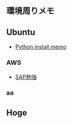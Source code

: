 ## 環境周りメモ

## Ubuntu

- [Python install memo](Pages/Ubuntu/Install_Python.md)

### AWS

- [SAP勉強](Pages/AWS/SAP.md)

### aa

## Hoge

